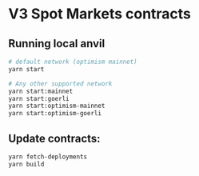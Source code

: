 # V3 Spot Markets contracts

## Running local anvil

```sh
# default network (optimism mainnet)
yarn start

# Any other supported network
yarn start:mainnet
yarn start:goerli
yarn start:optimism-mainnet
yarn start:optimism-goerli
```

## Update contracts:

```sh
yarn fetch-deployments
yarn build
```
